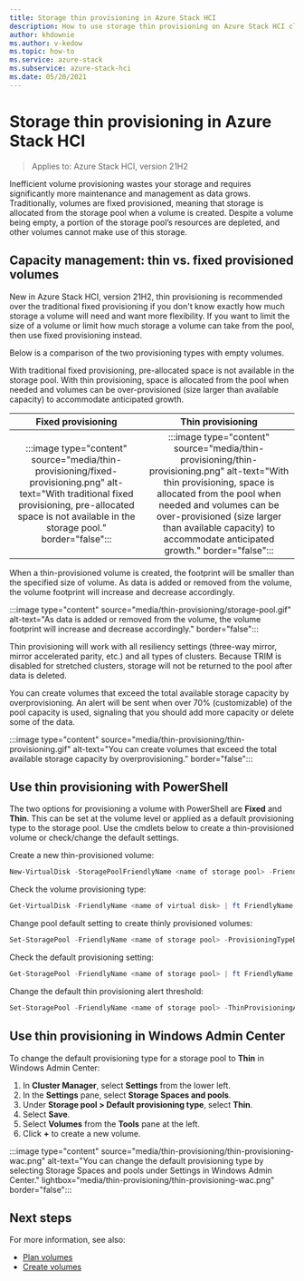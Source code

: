 ```yaml
---
title: Storage thin provisioning in Azure Stack HCI
description: How to use storage thin provisioning on Azure Stack HCI clusters by using Windows PowerShell or Windows Admin Center.
author: khdownie
ms.author: v-kedow
ms.topic: how-to
ms.service: azure-stack
ms.subservice: azure-stack-hci
ms.date: 05/20/2021
---
```


# Storage thin provisioning in Azure Stack HCI

> Applies to: Azure Stack HCI, version 21H2

Inefficient volume provisioning wastes your storage and requires significantly more maintenance and management as data grows. Traditionally, volumes are fixed provisioned, meaning that storage is allocated from the storage pool when a volume is created. Despite a volume being empty, a portion of the storage pool’s resources are depleted, and other volumes cannot make use of this storage.

## Capacity management: thin vs. fixed provisioned volumes 

New in Azure Stack HCI, version 21H2, thin provisioning is recommended over the traditional fixed provisioning if you don't know exactly how much storage a volume will need and want more flexibility. If you want to limit the size of a volume or limit how much storage a volume can take from the pool, then use fixed provisioning instead.

Below is a comparison of the two provisioning types with empty volumes.

With traditional fixed provisioning, pre-allocated space is not available in the storage pool. With thin provisioning, space is allocated from the pool when needed and volumes can be over-provisioned (size larger than available capacity) to accommodate anticipated growth.

| **Fixed provisioning** | **Thin provisioning** |
|:----------------------:|:---------------------:|
|:::image type="content" source="media/thin-provisioning/fixed-provisioning.png" alt-text="With traditional fixed provisioning, pre-allocated space is not available in the storage pool." border="false":::|:::image type="content" source="media/thin-provisioning/thin-provisioning.png" alt-text="With thin provisioning, space is allocated from the pool when needed and volumes can be over-provisioned (size larger than available capacity) to accommodate anticipated growth." border="false":::|

When a thin-provisioned volume is created, the footprint will be smaller than the specified size of volume. As data is added or removed from the volume, the volume footprint will increase and decrease accordingly.

:::image type="content" source="media/thin-provisioning/storage-pool.gif" alt-text="As data is added or removed from the volume, the volume footprint will increase and decrease accordingly." border="false":::

Thin provisioning will work with all resiliency settings (three-way mirror, mirror accelerated parity, etc.) and all types of clusters. Because TRIM is disabled for stretched clusters, storage will not be returned to the pool after data is deleted.

You can create volumes that exceed the total available storage capacity by overprovisioning. An alert will be sent when over 70% (customizable) of the pool capacity is used, signaling that you should add more capacity or delete some of the data.

:::image type="content" source="media/thin-provisioning/thin-provisioning.gif" alt-text="You can create volumes that exceed the total available storage capacity by overprovisioning." border="false":::

## Use thin provisioning with PowerShell

The two options for provisioning a volume with PowerShell are **Fixed** and **Thin**. This can be set at the volume level or applied as a default provisioning type to the storage pool. Use the cmdlets below to create a thin-provisioned volume or check/change the default settings.

Create a new thin-provisioned volume:

```PowerShell
New-VirtualDisk -StoragePoolFriendlyName <name of storage pool> -FriendlyName <name of virtual disk> -Size <Size> -ProvisioningType Thin
```

Check the volume provisioning type:

```PowerShell
Get-VirtualDisk -FriendlyName <name of virtual disk> | ft FriendlyName,ProvisioningType
```

Change pool default setting to create thinly provisioned volumes:

```PowerShell
Set-StoragePool -FriendlyName <name of storage pool> -ProvisioningTypeDefault Thin
```

Check the default provisioning setting:

```PowerShell
Get-StoragePool -FriendlyName <name of storage pool> | ft FriendlyName,ProvisioningTypeDefault
```

Change the default thin provisioning alert threshold:

```PowerShell
Set-StoragePool -FriendlyName <name of storage pool> -ThinProvisioningAlertThresholds <% value>
```

## Use thin provisioning in Windows Admin Center  

To change the default provisioning type for a storage pool to **Thin** in Windows Admin Center:

1.	In **Cluster Manager**, select **Settings** from the lower left.
2.	In the **Settings** pane, select **Storage Spaces and pools**.
3.	Under **Storage pool > Default provisioning type**, select **Thin**. 
4.	Select **Save**.
5.	Select **Volumes** from the **Tools** pane at the left.
6.	Click **+** to create a new volume.

:::image type="content" source="media/thin-provisioning/thin-provisioning-wac.png" alt-text="You can change the default provisioning type by selecting Storage Spaces and pools under Settings in Windows Admin Center." lightbox="media/thin-provisioning/thin-provisioning-wac.png" border="false":::

## Next steps

For more information, see also:

- [Plan volumes](../concepts/plan-volumes.md)
- [Create volumes](create-volumes.md)